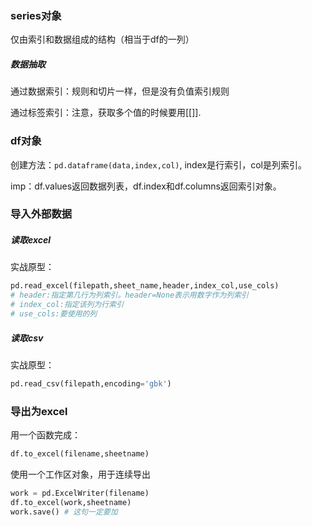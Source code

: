 ### series对象

仅由索引和数据组成的结构（相当于df的一列）

##### 数据抽取

通过数据索引：规则和切片一样，但是没有负值索引规则

通过标签索引：注意，获取多个值的时候要用[[]].

### df对象

创建方法：`pd.dataframe(data,index,col)`, index是行索引，col是列索引。

imp：df.values返回数据列表，df.index和df.columns返回索引对象。

### 导入外部数据

##### 读取excel

实战原型：

```python
pd.read_excel(filepath,sheet_name,header,index_col,use_cols)
# header:指定第几行为列索引。header=None表示用数字作为列索引
# index_col:指定该列为行索引
# use_cols:要使用的列
```

##### 读取csv

实战原型：

```python
pd.read_csv(filepath,encoding='gbk')
```

### 导出为excel

用一个函数完成：

```python
df.to_excel(filename,sheetname)
```

使用一个工作区对象，用于连续导出

```python
work = pd.ExcelWriter(filename)
df.to_excel(work,sheetname)
work.save() # 这句一定要加
```

